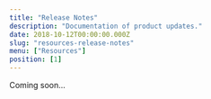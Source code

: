 ```yaml
---
title: "Release Notes"
description: "Documentation of product updates."
date: 2018-10-12T00:00:00.000Z
slug: "resources-release-notes"
menu: ["Resources"]
position: [1]
---
```

Coming soon...